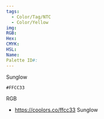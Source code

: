 ```yaml
---
tags:
  - Color/Tag/NTC
  - Color/Yellow
img: 
RGB: 
Hex: 
CMYK: 
HSL: 
Name: 
Palette ID#:
---
```

Sunglow
```palette
#FFCC33
```
RGB

- https://coolors.co/ffcc33 Sunglow